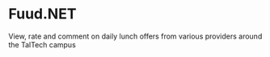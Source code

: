
# Fuud.NET

View, rate and comment on daily lunch offers from various providers around the TalTech campus
